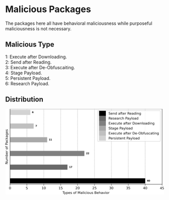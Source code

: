 # Malicious Packages
The packages here all have behavioral maliciousness while purposeful maliciousness is not necessary.
## Malicious Type
1: Execute after Downloading.   
2: Send after Reading.   
3: Execute after De-Obfuscaiting.   
4: Stage Payload.   
5: Persistent Payload.   
6: Research Payload.   
## Distribution
![](./fig_mal_type.jpg)